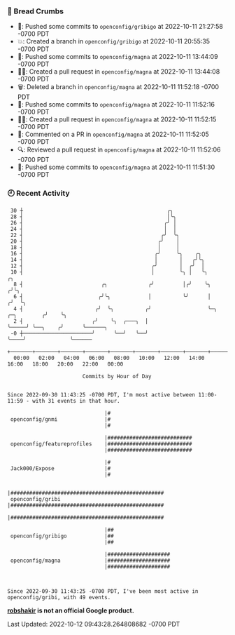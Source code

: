 ### 🍞 Bread Crumbs

 * 🚢: Pushed some commits to `openconfig/gribigo` at 2022-10-11 21:27:58 -0700 PDT
 * 💥: Created a branch in `openconfig/gribigo` at 2022-10-11 20:55:35 -0700 PDT
 * 🚢: Pushed some commits to `openconfig/magna` at 2022-10-11 13:44:09 -0700 PDT
 * ✍🏼: Created a pull request in `openconfig/magna` at 2022-10-11 13:44:08 -0700 PDT
 * 🗑: Deleted a branch in `openconfig/magna` at 2022-10-11 11:52:18 -0700 PDT
 * 🚢: Pushed some commits to `openconfig/magna` at 2022-10-11 11:52:16 -0700 PDT
 * ✍🏼: Created a pull request in `openconfig/magna` at 2022-10-11 11:52:15 -0700 PDT
 * 💬: Commented on a PR in  `openconfig/magna` at 2022-10-11 11:52:05 -0700 PDT
 * 🔍: Reviewed a pull request in  `openconfig/magna` at 2022-10-11 11:52:06 -0700 PDT
 * 🚢: Pushed some commits to `openconfig/magna` at 2022-10-11 11:51:30 -0700 PDT

### 🕘 Recent Activity
```
 30 ┼                                              ╭╮
 28 ┤                                              │╰╮
 26 ┤                                             ╭╯ │
 24 ┤                                             │  │
 22 ┤                                            ╭╯  ╰╮
 20 ┤                                           ╭╯    │
 18 ┤                                           │     │
 16 ┤                                          ╭╯     ╰╮    ╭╮
 14 ┤                                          │       │   ╭╯╰╮
 12 ┤                                         ╭╯       │  ╭╯  │
 10 ┤                                         │        ╰╮ │   ╰╮                      ╭╮
  8 ┤                         ╭╮             ╭╯         │╭╯    ╰╮                    ╭╯╰╮
  6 ┤                        ╭╯╰╮            │          ╰╯      │                   ╭╯  ╰╮
  4 ┤                       ╭╯  ╰╮          ╭╯                  ╰─╮     ╭─╮        ╭╯    ╰╮
  2 ┤                      ╭╯    ╰╮  ╭───╮  │                     ╰─────╯ ╰──╮    ╭╯      ╰──────╮
 -0 ┼──────────────────────╯      ╰──╯   ╰──╯                                ╰────╯              ╰──────
    +───────+───────+───────+───────+───────+───────+───────+───────+───────+───────+───────+───────+────
  00:00   02:00   04:00   06:00   08:00   10:00   12:00   14:00   16:00   18:00   20:00   22:00   00:00   

						Commits by Hour of Day


Since 2022-09-30 11:43:25 -0700 PDT, I'm most active between 11:00-11:59 - with 31 events in that hour.

```



```
                               |#
 openconfig/gnmi               |#
                               |#

                               |###########################
 openconfig/featureprofiles    |###########################
                               |###########################

                               |#
 Jack000/Expose                |#
                               |#

                               |#################################################
 openconfig/gribi              |#################################################
                               |#################################################

                               |##
 openconfig/gribigo            |##
                               |##

                               |####################
 openconfig/magna              |####################
                               |####################



Since 2022-09-30 11:43:25 -0700 PDT, I've been most active in openconfig/gribi, with 49 events.

```
**[robshakir](mailto:robjs@google.com) is not an official Google product.**  


Last Updated: 2022-10-12 09:43:28.264808682 -0700 PDT
